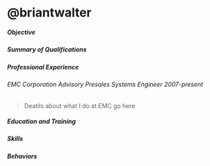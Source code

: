 # @briantwalter

##### Objective

##### Summary of Qualifications

##### Professional Experience
###### EMC Corporation Advisory Presales Systems Engineer 2007-present
> Deatils about what I do at EMC go here


##### Education and Training

##### Skills

##### Behaviors
